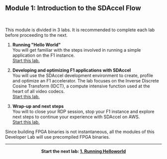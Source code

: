 ## Module 1: Introduction to the SDAccel Flow

<br>

This module is divided in 3 labs. It is recommended to complete each lab before proceeding to the next.

1. **Running "Hello World"** \
You will get familiar with the steps involved in running a simple application on the F1 instance. \
[Start this lab.](lab_01_helloworld.md)

1. **Developing and optimizing F1 applications with SDAccel** \
You will use the SDAccel development environment to create, profile and optimize an F1 accelerator. The lab focuses on the Inverse Discrete Cosine Transform (IDCT), a compute intensive function used at the heart of all video codecs. \
[Start this lab.](lab_02_idct.md)

1. **Wrap-up and next steps** \
You will to close your RDP session, stop your F1 instance and explore next steps to continue your experience with SDAccel on AWS. \
[Start this lab.](lab_03_wrap_up.md)

Since building FPGA binaries is not instantaneous, all the modules of this Developer Lab will use precompiled FPGA binaries.

---------------------------------------

<p align="center"><b>
Start the next lab: <a href="lab_01_helloworld.md">1. Running Helloworld</a>
</b></p>
